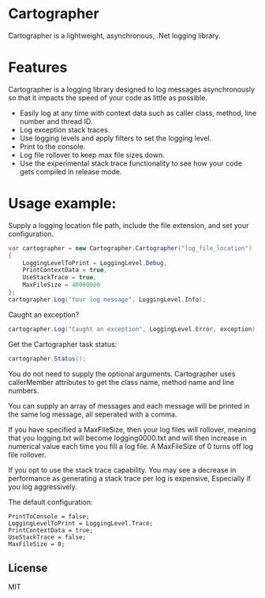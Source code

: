 # Cartographer
Cartographer is a lightweight, asynchronous, .Net logging library.

# Features
Cartographer is a logging library designed to log messages asynchronously so that it impacts the speed of your code as little as possible.
  - Easily log at any time with context data such as caller class, method, line number and thread ID.
  - Log exception stack traces.
  - Use logging levels and apply filters to set the logging level.
  - Print to the console.
  - Log file rollover to keep max file sizes down.
  - Use the experimental stack trace functionality to see how your code gets compiled in release mode.

# Usage example:
Supply a logging location file path, include the file extension, and set your configuration.

```c#
var cartographer = new Cartographer.Cartographer("log_file_location")
{
    LoggingLevelToPrint = LoggingLevel.Debug,
    PrintContextData = true,
    UseStackTrace = true,
    MaxFileSize = 40000000      
};
cartographer.Log("Your log message", LoggingLevel.Info);
```    

Caught an exception?

```c#
cartographer.Log("Caught an exception", LoggingLevel.Error, exception);
```

Get the Cartographer task status:

```c#
cartographer.Status();
```

You do not need to supply the optional arguments. Cartographer uses callerMember attributes to get the class name, method name and line numbers.

You can supply an array of messages and each message will be printed in the same log message, all seperated with a comma.

If you have specified a MaxFileSize, then your log files will rollover, meaning that you logging.txt will become logging0000.txt
and will then increase in numerical value each time you fill a log file. A MaxFileSize of 0 turns off log file rollover.

If you opt to use the stack trace capability. You may see a decrease in performance as generating a stack trace per log is expensive, Especially if you log aggressively.

The default configuration:
```
PrintToConsole = false;
LoggingLevelToPrint = LoggingLevel.Trace;
PrintContextData = true;
UseStackTrace = false;
MaxFileSize = 0;
```


License
----

MIT
